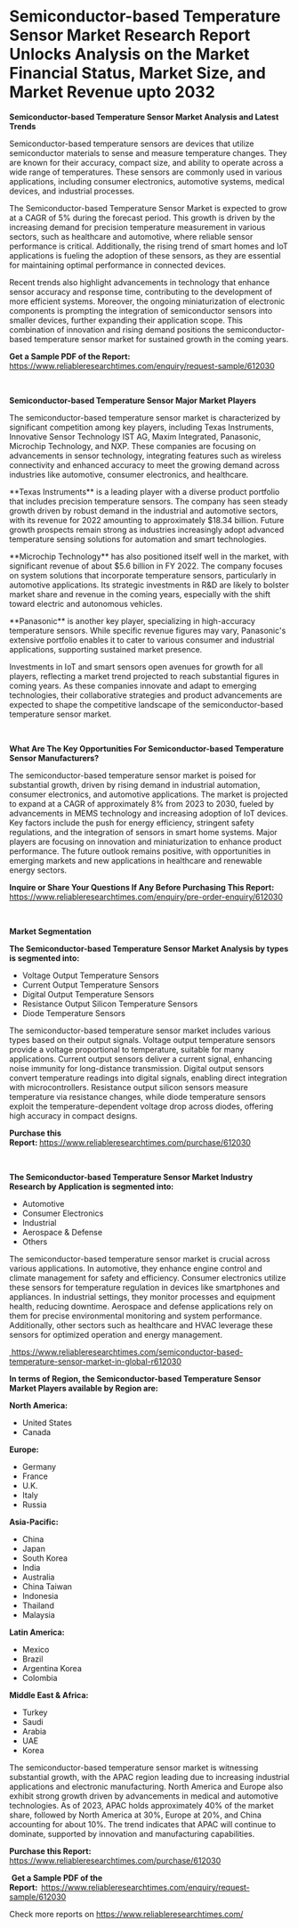 <p><h1>Semiconductor-based Temperature Sensor Market Research Report Unlocks Analysis on the Market Financial Status, Market Size, and Market Revenue upto 2032</h1></p><p><strong>Semiconductor-based Temperature Sensor Market Analysis and Latest Trends</strong></p>
<p><p>Semiconductor-based temperature sensors are devices that utilize semiconductor materials to sense and measure temperature changes. They are known for their accuracy, compact size, and ability to operate across a wide range of temperatures. These sensors are commonly used in various applications, including consumer electronics, automotive systems, medical devices, and industrial processes.</p><p>The Semiconductor-based Temperature Sensor Market is expected to grow at a CAGR of 5% during the forecast period. This growth is driven by the increasing demand for precision temperature measurement in various sectors, such as healthcare and automotive, where reliable sensor performance is critical. Additionally, the rising trend of smart homes and IoT applications is fueling the adoption of these sensors, as they are essential for maintaining optimal performance in connected devices.</p><p>Recent trends also highlight advancements in technology that enhance sensor accuracy and response time, contributing to the development of more efficient systems. Moreover, the ongoing miniaturization of electronic components is prompting the integration of semiconductor sensors into smaller devices, further expanding their application scope. This combination of innovation and rising demand positions the semiconductor-based temperature sensor market for sustained growth in the coming years.</p></p>
<p><strong>Get a Sample PDF of the Report:&nbsp;</strong> <a href="https://www.reliableresearchtimes.com/enquiry/request-sample/612030?utm_campaign=3583&utm_medium=2&utm_source=Github&utm_content=ia&utm_term=23032025&utm_id=semiconductor-based-temperature-sensor">https://www.reliableresearchtimes.com/enquiry/request-sample/612030</a></p>
<p>&nbsp;</p>
<p><strong>Semiconductor-based Temperature Sensor Major Market Players</strong></p>
<p><p>The semiconductor-based temperature sensor market is characterized by significant competition among key players, including Texas Instruments, Innovative Sensor Technology IST AG, Maxim Integrated, Panasonic, Microchip Technology, and NXP. These companies are focusing on advancements in sensor technology, integrating features such as wireless connectivity and enhanced accuracy to meet the growing demand across industries like automotive, consumer electronics, and healthcare.</p><p>**Texas Instruments** is a leading player with a diverse product portfolio that includes precision temperature sensors. The company has seen steady growth driven by robust demand in the industrial and automotive sectors, with its revenue for 2022 amounting to approximately $18.34 billion. Future growth prospects remain strong as industries increasingly adopt advanced temperature sensing solutions for automation and smart technologies.</p><p>**Microchip Technology** has also positioned itself well in the market, with significant revenue of about $5.6 billion in FY 2022. The company focuses on system solutions that incorporate temperature sensors, particularly in automotive applications. Its strategic investments in R&D are likely to bolster market share and revenue in the coming years, especially with the shift toward electric and autonomous vehicles.</p><p>**Panasonic** is another key player, specializing in high-accuracy temperature sensors. While specific revenue figures may vary, Panasonic's extensive portfolio enables it to cater to various consumer and industrial applications, supporting sustained market presence. </p><p>Investments in IoT and smart sensors open avenues for growth for all players, reflecting a market trend projected to reach substantial figures in coming years. As these companies innovate and adapt to emerging technologies, their collaborative strategies and product advancements are expected to shape the competitive landscape of the semiconductor-based temperature sensor market.</p></p>
<p>&nbsp;</p>
<p><strong>What Are The Key Opportunities For Semiconductor-based Temperature Sensor Manufacturers?</strong></p>
<p><p>The semiconductor-based temperature sensor market is poised for substantial growth, driven by rising demand in industrial automation, consumer electronics, and automotive applications. The market is projected to expand at a CAGR of approximately 8% from 2023 to 2030, fueled by advancements in MEMS technology and increasing adoption of IoT devices. Key factors include the push for energy efficiency, stringent safety regulations, and the integration of sensors in smart home systems. Major players are focusing on innovation and miniaturization to enhance product performance. The future outlook remains positive, with opportunities in emerging markets and new applications in healthcare and renewable energy sectors.</p></p>
<p><strong>Inquire or Share Your Questions If Any Before Purchasing This Report:</strong> <a href="https://www.reliableresearchtimes.com/enquiry/pre-order-enquiry/612030?utm_campaign=3583&utm_medium=2&utm_source=Github&utm_content=ia&utm_term=23032025&utm_id=semiconductor-based-temperature-sensor">https://www.reliableresearchtimes.com/enquiry/pre-order-enquiry/612030</a></p>
<p>&nbsp;</p>
<p><strong>Market Segmentation</strong></p>
<p><strong>The Semiconductor-based Temperature Sensor Market Analysis by types is segmented into:</strong></p>
<p><ul><li>Voltage Output Temperature Sensors</li><li>Current Output Temperature Sensors</li><li>Digital Output Temperature Sensors</li><li>Resistance Output Silicon Temperature Sensors</li><li>Diode Temperature Sensors</li></ul></p>
<p><p>The semiconductor-based temperature sensor market includes various types based on their output signals. Voltage output temperature sensors provide a voltage proportional to temperature, suitable for many applications. Current output sensors deliver a current signal, enhancing noise immunity for long-distance transmission. Digital output sensors convert temperature readings into digital signals, enabling direct integration with microcontrollers. Resistance output silicon sensors measure temperature via resistance changes, while diode temperature sensors exploit the temperature-dependent voltage drop across diodes, offering high accuracy in compact designs.</p></p>
<p><strong>Purchase this Report:&nbsp;</strong><a href="https://www.reliableresearchtimes.com/purchase/612030?utm_campaign=3583&utm_medium=2&utm_source=Github&utm_content=ia&utm_term=23032025&utm_id=semiconductor-based-temperature-sensor">https://www.reliableresearchtimes.com/purchase/612030</a></p>
<p>&nbsp;</p>
<p><strong>The Semiconductor-based Temperature Sensor Market Industry Research by Application is segmented into:</strong></p>
<p><ul><li>Automotive</li><li>Consumer Electronics</li><li>Industrial</li><li>Aerospace & Defense</li><li>Others</li></ul></p>
<p><p>The semiconductor-based temperature sensor market is crucial across various applications. In automotive, they enhance engine control and climate management for safety and efficiency. Consumer electronics utilize these sensors for temperature regulation in devices like smartphones and appliances. In industrial settings, they monitor processes and equipment health, reducing downtime. Aerospace and defense applications rely on them for precise environmental monitoring and system performance. Additionally, other sectors such as healthcare and HVAC leverage these sensors for optimized operation and energy management.</p></p>
<p><a href="https://www.reliableresearchtimes.com/semiconductor-based-temperature-sensor-market-in-global-r612030?utm_campaign=3583&utm_medium=2&utm_source=Github&utm_content=ia&utm_term=23032025&utm_id=semiconductor-based-temperature-sensor">&nbsp;https://www.reliableresearchtimes.com/semiconductor-based-temperature-sensor-market-in-global-r612030</a></p>
<p><strong>In terms of Region, the Semiconductor-based Temperature Sensor Market Players available by Region are:</strong></p>
<p>
    <p> <strong> North America: </strong>
        <ul>
            <li>United States</li>
            <li>Canada</li>
        </ul>
        </p> 
    <p> <strong> Europe: </strong>
        <ul>
            <li>Germany</li>
            <li>France</li>
            <li>U.K.</li>
            <li>Italy</li>
            <li>Russia</li>
        </ul>
        </p> 
    <p> <strong> Asia-Pacific: </strong>
        <ul>
            <li>China</li>
            <li>Japan</li>
            <li>South Korea</li>
            <li>India</li>
            <li>Australia</li>
            <li>China Taiwan</li>
            <li>Indonesia</li>
            <li>Thailand</li>
            <li>Malaysia</li>
        </ul>
        </p> 
    <p> <strong> Latin America: </strong>
        <ul>
            <li>Mexico</li>
            <li>Brazil</li>
            <li>Argentina Korea</li>
            <li>Colombia</li>
        </ul>
        </p> 
    <p> <strong> Middle East & Africa: </strong>
        <ul>
            <li>Turkey</li>
            <li>Saudi</li>
            <li>Arabia</li>
            <li>UAE</li>
            <li>Korea</li>
        </ul>
    </p>
    </p>
<p><p>The semiconductor-based temperature sensor market is witnessing substantial growth, with the APAC region leading due to increasing industrial applications and electronic manufacturing. North America and Europe also exhibit strong growth driven by advancements in medical and automotive technologies. As of 2023, APAC holds approximately 40% of the market share, followed by North America at 30%, Europe at 20%, and China accounting for about 10%. The trend indicates that APAC will continue to dominate, supported by innovation and manufacturing capabilities.</p></p>
<p><strong>Purchase this Report: </strong><a href="https://www.reliableresearchtimes.com/purchase/612030?utm_campaign=3583&utm_medium=2&utm_source=Github&utm_content=ia&utm_term=23032025&utm_id=semiconductor-based-temperature-sensor">https://www.reliableresearchtimes.com/purchase/612030</a></p>
<p>&nbsp;<strong>Get a Sample PDF of the Report:&nbsp;&nbsp;</strong><a href="https://www.reliableresearchtimes.com/enquiry/request-sample/612030?utm_campaign=3583&utm_medium=2&utm_source=Github&utm_content=ia&utm_term=23032025&utm_id=semiconductor-based-temperature-sensor">https://www.reliableresearchtimes.com/enquiry/request-sample/612030</a></p>
<p><strong></strong></p>
<p>Check more reports on <a href="https://www.reliableresearchtimes.com/?utm_campaign=3583&utm_medium=2&utm_source=Github&utm_content=ia&utm_term=23032025&utm_id=semiconductor-based-temperature-sensor">https://www.reliableresearchtimes.com/</a></p>